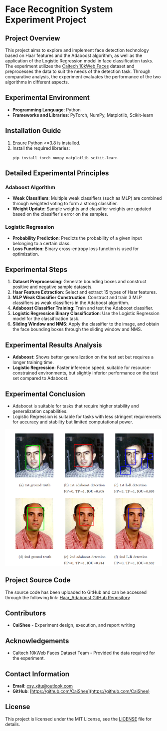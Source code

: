 # Face Recognition System Experiment Project
## Project Overview
This project aims to explore and implement face detection technology based on Haar features and the Adaboost algorithm, as well as the application of the Logistic Regression model in face classification tasks. The experiment utilizes the [Caltech 10kWeb Faces](https://www.vision.caltech.edu/datasets/caltech_10k_webfaces/) dataset and preprocesses the data to suit the needs of the detection task. Through comparative analysis, the experiment evaluates the performance of the two algorithms in different aspects.

## Experimental Environment
- **Programming Language**: Python
- **Frameworks and Libraries**: PyTorch, NumPy, Matplotlib, Scikit-learn

## Installation Guide
1. Ensure Python >=3.8 is installed.
2. Install the required libraries:
   ```
   pip install torch numpy matplotlib scikit-learn
   ```

## Detailed Experimental Principles
### Adaboost Algorithm
- **Weak Classifiers**: Multiple weak classifiers (such as MLP) are combined through weighted voting to form a strong classifier.
- **Weight Update**: Sample weights and classifier weights are updated based on the classifier's error on the samples.

### Logistic Regression
- **Probability Prediction**: Predicts the probability of a given input belonging to a certain class.
- **Loss Function**: Binary cross-entropy loss function is used for optimization.

## Experimental Steps
1. **Dataset Preprocessing**: Generate bounding boxes and construct positive and negative sample datasets.
2. **Haar Feature Extraction**: Select and extract 15 types of Haar features.
3. **MLP Weak Classifier Construction**: Construct and train 3 MLP classifiers as weak classifiers in the Adaboost algorithm.
4. **Adaboost Classifier Training**: Train and test the Adaboost classifier.
5. **Logistic Regression Binary Classification**: Use the Logistic Regression model for the classification task.
6. **Sliding Window and NMS**: Apply the classifier to the image, and obtain the face bounding boxes through the sliding window and NMS.

## Experimental Results Analysis
- **Adaboost**: Shows better generalization on the test set but requires a longer training time.
- **Logistic Regression**: Faster inference speed, suitable for resource-constrained environments, but slightly inferior performance on the test set compared to Adaboost.


## Experimental Conclusion
- Adaboost is suitable for tasks that require higher stability and generalization capabilities.
- Logistic Regression is suitable for tasks with less stringent requirements for accuracy and stability but limited computational power.

![1715566219765](image/README/1715566219765.png)

## Project Source Code
The source code has been uploaded to GitHub and can be accessed through the following link:
[Haar_Adaboost GitHub Repository](https://github.com/CaiShee/Haar_Adaboost.git)

## Contributors
- **CaiShee** - Experiment design, execution, and report writing

## Acknowledgements
- Caltech 10kWeb Faces Dataset Team - Provided the data required for the experiment.

## Contact Information
- **Email**: [csy_xjtu@outlook.com](csy_xjtu@outlook.com)
- **GitHub**: [https://github.com/CaiShee](https://github.com/CaiShee)

## License
This project is licensed under the MIT License, see the [LICENSE](LICENSE) file for details.

